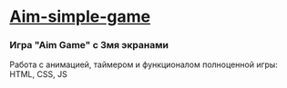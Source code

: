 # [Aim-simple-game](https://yippeesmile.github.io/Aim-simple-game/)

### Игрa "Aim Game" с 3мя экранами

Работа с анимацией, таймером и функционалом полноценной игры: HTML, CSS, JS
